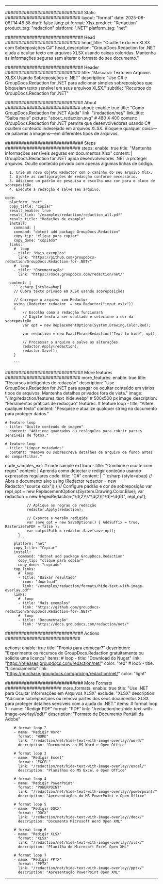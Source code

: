
---
############################# Static ############################
layout: "format"
date:  2025-08-08T14:46:58
draft: false
lang: pt
format: Xlsx
product: "Redaction"
product_tag: "redaction"
platform: ".NET"
platform_tag: "net"

############################# Head ############################
head_title: "Oculte Texto em XLSX com Sobreposições C#"
head_description: "GroupDocs.Redaction for .NET ajuda a ocultar texto em arquivos XLSX usando caixas coloridas. Mantenha as informações seguras sem alterar o formato do seu documento."

############################# Header ############################
title: "Mascarar Texto em Arquivos XLSX Usando Sobreposições e .NET" 
description: "Use C# e GroupDocs.Redaction for .NET para adicionar simples sobreposições que bloqueiam texto sensível em seus arquivos XLSX."
subtitle: "Recursos do GroupDocs.Redaction for .NET" 

############################# About ############################
about:
    enable: true
    title: "Como GroupDocs.Redaction for .NET Ajuda"
    link: "/redaction/net/"
    link_title: "Saiba mais"
    picture: "about_redaction.svg" # 480 X 400
    content: |
       GroupDocs.Redaction for .NET permite que desenvolvedores usando C# ocultem conteúdo indesejado em arquivos XLSX. Bloqueie qualquer coisa—de palavras a imagens—em diferentes tipos de arquivos.

############################# Steps ############################
steps:
    enable: true
    title: "Mantenha informações sensíveis seguras em documentos Xlsx"
    content: |
      GroupDocs.Redaction for .NET ajuda desenvolvedores .NET a proteger arquivos. Oculte conteúdo privado com apenas algumas linhas de código.
      
      1. Crie um novo objeto Redactor com o caminho do seu arquivo Xlsx.
      2. Ajuste as configurações de redacção conforme necessário.
      3. Adicione um padrão de pesquisa e escolha uma cor para o bloco de sobreposição.
      4. Execute a redacção e salve seu arquivo.
   
    code:
      platform: "net"
      copy_title: "Copiar"
      result_enable: true
      result_link: "/examples/redaction/redaction_all.pdf"
      result_title: "Redações de exemplo"
      install:
        command: |
        command: "dotnet add package GroupDocs.Redaction"
        copy_tip: "clique para copiar"
        copy_done: "copiado"
      links:
        #  loop
        - title: "Mais exemplos"
          link: "https://github.com/groupdocs-redaction/GroupDocs.Redaction-for-.NET/"
        #  loop
        - title: "Documentação"
          link: "https://docs.groupdocs.com/redaction/net/"
          
      content: |
        ```csharp {style=abap}
        // Cubra texto privado em XLSX usando sobreposições

        // Carregue o arquivo com Redactor
        using (Redactor redactor  = new Redactor("input.xslx"))
        {
            // Escolha como a redacção funcionará
            // Digite texto a ser ocultado e selecione a cor da sobreposição
            var opt = new ReplacementOptions(System.Drawing.Color.Red);
            
            var redaction = new ExactPhraseRedaction("Text to hide", opt);

            // Processar o arquivo e salve as alterações
            redactor.Apply(redaction);
            redactor.Save();
        }
        
        ```            


############################# More features ############################
more_features:
  enable: true
  title: "Recursos inteligentes de redacção"
  description: "Use GroupDocs.Redaction for .NET para apagar ou ocultar conteúdo em vários tipos de arquivos. Mantenha detalhes privados fora de vista."
  image: "/img/redaction/features_text_hide.webp" # 500x500 px
  image_description: "Ferramentas práticas de redacção"
  features:
    # feature loop
    - title: "Altere qualquer texto"
      content: "Pesquise e atualize qualquer string no documento para proteger dados."

    # feature loop
    - title: "Oculte conteúdo de imagem"
      content: "Adicione quadrados ou retângulos para cobrir partes sensíveis de fotos."

    # feature loop
    - title: "Limpar metadados"
      content: "Remova ou sobrescreva detalhes de arquivo de fundo antes de compartilhar."
      
  code_samples_ext:
    # code sample ext loop
    - title: "Combine e oculte com regex"
      content: |
        Aprenda como detectar e redigir conteúdo usando expressões regulares
      code:
        title: "C#"
        content: |
          ```csharp {style=abap}
          //  Abra o documento alvo
          using (Redactor redactor  = new Redactor("source.xslx"))
          {
              // Configure padrão e cor de sobreposição
              var repl_opt = new ReplacementOptions(System.Drawing.Color.Blue);
              var redaction = new RegexRedaction("\\d{2}\\s*\\d{2}[^\\d]*\\d{6}", repl_opt);

              // Aplique as regras de redacção
              redactor.Apply(redaction);

              // Exporte a versão redigida
              var save_opt = new SaveOptions() { AddSuffix = true, RasterizeToPDF = false };
              var outputPath = redactor.Save(save_opt);
          }
          ```
        platform: "net"
        copy_title: "Copiar"
        install:
          command: "dotnet add package GroupDocs.Redaction"
          copy_tip: "clique para copiar"
          copy_done: "copiado"
        top_links:
          #  loop
          - title: "Baixar resultado"
            icon: "download"
            link: "/examples/redaction/formats/hide-text-with-image-overlay.pdf"
        links:
          #  loop
          - title: "Mais exemplos"
            link: "https://github.com/groupdocs-redaction/GroupDocs.Redaction-for-.NET/"
          #  loop
          - title: "Documentação"
            link: "https://docs.groupdocs.com/redaction/net/"


############################# Actions ############################

actions:
  enable: true
  title: "Pronto para começar?"
  description: "Experimente os recursos do GroupDocs.Redaction gratuitamente ou solicite uma licença"
  items:
    #  loop
    - title: "Download do Nuget"
      link: "https://releases.groupdocs.com/redaction/net/"
      color: "red"
        #  loop
    - title: "Licenciamento"
      link: "https://purchase.groupdocs.com/pricing/redaction/net/"
      color: "light"


############################# More Formats #####################
more_formats:
    enable: true
    title: "Use .NET para Ocultar Informações em Arquivos XLSX"
    exclude: "XLSX"
    description: "Adicione sobreposições ou remova partes dos seus documentos XLSX para proteger detalhes sensíveis com a ajuda do .NET."
    items: 
        # format loop 1
        - name: "Redigir PDF"
          format: "PDF"
          link: "/redaction/net/hide-text-with-image-overlay//pdf/"
          description: "Formato de Documento Portátil da Adobe"

        # format loop 2
        - name: "Redigir Word"
          format: "WORD"
          link: "/redaction/net/hide-text-with-image-overlay//word/"
          description: "Documentos do MS Word e Open Office"
          
        # format loop 3
        - name: "Redigir Excel"
          format: "EXCEL"
          link: "/redaction/net/hide-text-with-image-overlay//excel/"
          description: "Planilhas do MS Excel e Open Office"

        # format loop 4
        - name: "Redigir PowerPoint"
          format: "POWERPOINT"
          link: "/redaction/net/hide-text-with-image-overlay//powerpoint/"
          description: "Apresentações do MS PowerPoint e Open Office"

        # format loop 5
        - name: "Redigir DOCX"
          format: "DOCX"
          link: "/redaction/net/hide-text-with-image-overlay//docx/"
          description: "Documento Microsoft Word Open XML"
          
        # format loop 6
        - name: "Redigir XLSX"
          format: "XLSX"
          link: "/redaction/net/hide-text-with-image-overlay//xlsx/"
          description: "Planilha do Microsoft Excel Open XML"
          
        # format loop 7
        - name: "Redigir PPTX"
          format: "PPTX"
          link: "/redaction/net/hide-text-with-image-overlay//pptx/"
          description: "Apresentação PowerPoint Open XML"


---